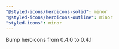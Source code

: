 ```yaml
---
"@styled-icons/heroicons-solid": minor
"@styled-icons/heroicons-outline": minor
"styled-icons": minor
---
```


Bump heroicons from 0.4.0 to 0.4.1
